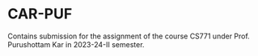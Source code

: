 # CAR-PUF
Contains submission for the assignment of the course CS771 under Prof. Purushottam Kar in 2023-24-II semester.
